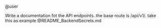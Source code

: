 @user

Write a documentation fot the API endpoints.
the base route is /api/v1/.
take this as example @README_BackendSecrets.md
